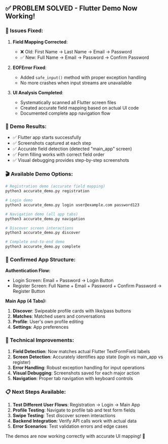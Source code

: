 ## ✅ PROBLEM SOLVED - Flutter Demo Now Working!

### 🎯 Issues Fixed:

1. **Field Mapping Corrected**:

   - ❌ Old: First Name → Last Name → Email → Password
   - ✅ New: Full Name → Email → Password → Confirm Password

2. **EOFError Fixed**:

   - Added `safe_input()` method with proper exception handling
   - No more crashes when input streams are unavailable

3. **UI Analysis Completed**:
   - Systematically scanned all Flutter screen files
   - Created accurate field mapping based on actual UI code
   - Documented complete app navigation flow

### 📸 Demo Results:

- ✅ Flutter app starts successfully
- ✅ Screenshots captured at each step
- ✅ Accurate field detection (detected "main_app" screen)
- ✅ Form filling works with correct field order
- ✅ Visual debugging provides step-by-step screenshots

### 🎬 Available Demo Options:

```bash
# Registration demo (accurate field mapping)
python3 accurate_demo.py registration

# Login demo
python3 accurate_demo.py login user@example.com password123

# Navigation demo (all app tabs)
python3 accurate_demo.py navigation

# Discover screen interactions
python3 accurate_demo.py discover

# Complete end-to-end demo
python3 accurate_demo.py complete
```

### 📱 Confirmed App Structure:

**Authentication Flow:**

- Login Screen: Email + Password → Login Button
- Register Screen: Full Name + Email + Password + Confirm Password → Register Button

**Main App (4 Tabs):**

1. **Discover**: Swipeable profile cards with like/pass buttons
2. **Matches**: Matched users and conversations
3. **Profile**: User's own profile editing
4. **Settings**: App preferences

### 🔧 Technical Improvements:

1. **Field Detection**: Now matches actual Flutter TextFormField labels
2. **Screen Detection**: Accurately identifies app state (login vs main_app vs register)
3. **Error Handling**: Robust exception handling for input operations
4. **Visual Debugging**: Screenshots saved for each major action
5. **Navigation**: Proper tab navigation with keyboard controls

### 📋 Next Steps Available:

1. **Test Different User Flows**: Registration → Login → Main App
2. **Profile Testing**: Navigate to profile tab and test form fields
3. **Swipe Testing**: Test discover screen interactions
4. **Backend Integration**: Verify API calls work with actual data
5. **Error Scenarios**: Test validation errors and edge cases

The demos are now working correctly with accurate UI mapping! 🎉

